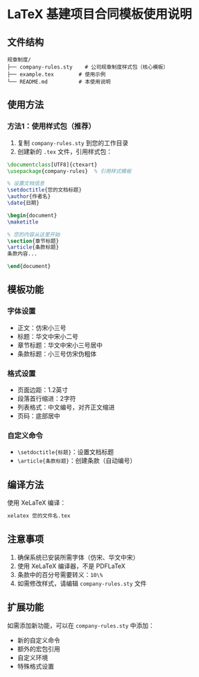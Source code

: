 # LaTeX 基建项目合同模板使用说明

## 文件结构

```
规章制度/
├── company-rules.sty    # 公司规章制度样式包（核心模板）
├── example.tex        # 使用示例
└── README.md          # 本使用说明
```

## 使用方法

### 方法1：使用样式包（推荐）

1. 复制 `company-rules.sty` 到您的工作目录
2. 创建新的 `.tex` 文件，引用样式包：

```latex
\documentclass[UTF8]{ctexart}
\usepackage{company-rules}  % 引用样式模板

% 设置文档信息
\setdoctitle{您的文档标题}
\author{作者名}
\date{日期}

\begin{document}
\maketitle

% 您的内容从这里开始
\section{章节标题}
\article{条款标题}
条款内容...

\end{document}
```



## 模板功能

### 字体设置
- 正文：仿宋小三号
- 标题：华文中宋小二号
- 章节标题：华文中宋小三号居中
- 条款标题：小三号仿宋伪粗体

### 格式设置
- 页面边距：1.2英寸
- 段落首行缩进：2字符
- 列表格式：中文编号，对齐正文缩进
- 页码：底部居中

### 自定义命令
- `\setdoctitle{标题}`：设置文档标题
- `\article{条款标题}`：创建条款（自动编号）

## 编译方法

使用 XeLaTeX 编译：
```bash
xelatex 您的文件名.tex
```

## 注意事项

1. 确保系统已安装所需字体（仿宋、华文中宋）
2. 使用 XeLaTeX 编译器，不是 PDFLaTeX
3. 条款中的百分号需要转义：`10\%`
4. 如需修改样式，请编辑 `company-rules.sty` 文件

## 扩展功能

如需添加新功能，可以在 `company-rules.sty` 中添加：
- 新的自定义命令
- 额外的宏包引用
- 自定义环境
- 特殊格式设置